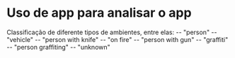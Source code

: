 # Uso de app para analisar o app

Classificação de diferente tipos de ambientes, entre elas:
-- "person"
-- "vehicle"
-- "person with knife"
-- "on fire"
-- "person with gun"
-- "graffiti"
-- "person graffiting"
-- "unknown" 